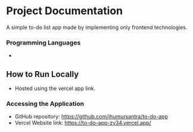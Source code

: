 # Project Documentation
A simple to-do list app made by implementing only frontend technologies.

### Programming Languages
- [Language 1]: HTML,CSS,JavaScript

## How to Run Locally
- Hosted using the vercel app link.
### Accessing the Application
- GitHub repository: https://github.com/jhumursantra/to-do-app
- Vercel Website link: https://to-do-app-zv34.vercel.app/

